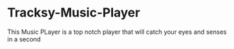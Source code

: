# Tracksy-Music-Player
This Music PLayer is a top notch player that will catch your eyes and senses in a second

